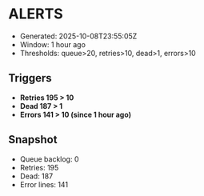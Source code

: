 # ALERTS

- Generated: 2025-10-08T23:55:05Z
- Window: 1 hour ago
- Thresholds: queue>20, retries>10, dead>1, errors>10

## Triggers
- **Retries 195 > 10**
- **Dead 187 > 1**
- **Errors 141 > 10 (since 1 hour ago)**

## Snapshot
- Queue backlog: 0
- Retries: 195
- Dead: 187
- Error lines: 141

